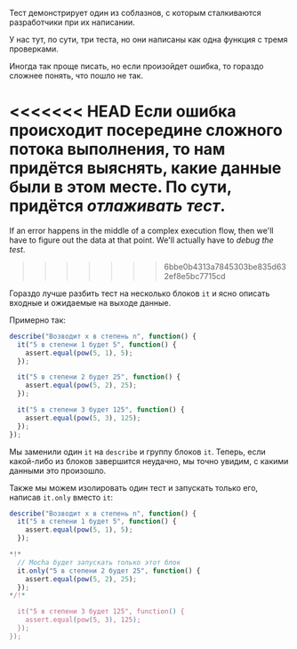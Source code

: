 Тест демонстрирует один из соблазнов, с которым сталкиваются разработчики при их написании.

У нас тут, по сути, три теста, но они написаны как одна функция с тремя проверками.

Иногда так проще писать, но если произойдет ошибка, то гораздо сложнее понять, что пошло не так.

<<<<<<< HEAD
Если ошибка происходит посередине сложного потока выполнения, то нам придётся выяснять, какие данные были в этом месте. По сути, придётся *отлаживать тест*.
=======
If an error happens in the middle of a complex execution flow, then we'll have to figure out the data at that point. We'll actually have to *debug the test*.
>>>>>>> 6bbe0b4313a7845303be835d632ef8e5bc7715cd

Гораздо лучше разбить тест на несколько блоков `it` и ясно описать входные и ожидаемые на выходе данные.

Примерно так:
```js
describe("Возводит x в степень n", function() {
  it("5 в степени 1 будет 5", function() {
    assert.equal(pow(5, 1), 5);
  });

  it("5 в степени 2 будет 25", function() {
    assert.equal(pow(5, 2), 25);
  });

  it("5 в степени 3 будет 125", function() {
    assert.equal(pow(5, 3), 125);
  });
});
```

Мы заменили один `it` на `describe` и группу блоков `it`. Теперь, если какой-либо из блоков завершится неудачно, мы точно увидим, с какими данными это произошло.

Также мы можем изолировать один тест и запускать только его, написав `it.only` вместо `it`:


```js
describe("Возводит x в степень n", function() {
  it("5 в степени 1 будет 5", function() {
    assert.equal(pow(5, 1), 5);
  });

*!*
  // Mocha будет запускать только этот блок
  it.only("5 в степени 2 будет 25", function() {
    assert.equal(pow(5, 2), 25);
  });
*/!*

  it("5 в степени 3 будет 125", function() {
    assert.equal(pow(5, 3), 125);
  });
});
```

